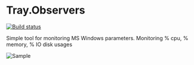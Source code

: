 # Tray.Observers

[![Build status](https://ci.appveyor.com/api/projects/status/dpk3vvdhqhm37joq/branch/master?svg=true)](https://ci.appveyor.com/project/VitalyTartynov/tray-observers/branch/master)

Simple tool for monitoring MS Windows parameters. 
Monitoring % cpu, % memory, % IO disk usages

![Sample](https://cloud.githubusercontent.com/assets/3094339/25691276/663dc8c0-30c3-11e7-8c34-e2604b912c56.png)
